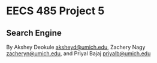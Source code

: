 EECS 485 Project 5
===========================
## Search Engine

By Akshey Deokule <aksheyd@umich.edu>, Zachery Nagy <zacheryn@umich.edu>, and Priyal Bajaj <priyalb@umich.edu>
